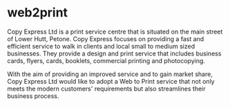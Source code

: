 # web2print
Copy Express Ltd is a print service centre that is situated on the main street of Lower Hutt, Petone. Copy Express focuses on providing a fast and efficient service to walk in clients and local small to medium sized businesses. They provide a design and print service that includes business cards, flyers, cards, booklets, commercial printing and photocopying.  

With the aim of providing an improved service and to gain market share, Copy Express Ltd would like to adopt a Web to Print service that not only meets the modern customers' requirements but also streamlines their business process.
